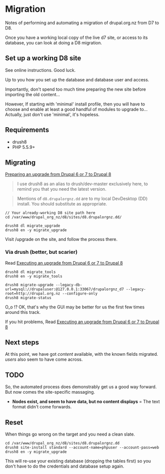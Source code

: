 # Migration

Notes of performing and automating a migration of drupal.org.nz from D7 to D8.

Once you have a working local copy of the live d7 site,
 or access to its database, you can look at doing a D8 migration.

## Set up a working D8 site

See online instructions. Good luck.

Up to you how you set up the database and database user and access.

Importantly, don't spend too much time preparing the new site before importing the old content...

However, If starting with 'minimal' install profile, then you will have to choose and enable at least a good handful of modules to upgrade to...
Actually, just don't use 'minimal', it's hopeless.


## Requirements

* drush8
* PHP 5.5.9+

## Migrating

[Preparing an upgrade from Drupal 6 or 7 to Drupal 8](https://www.drupal.org/node/2350603)

> I use drush8 as an alias to drush/dev-master exclusively here,
   to remind you that you need the latest version.

> Mentions of `d8.drupalorgnz.dd` are to my local DevDesktop (DD) install.
  You should substitute as appropriate.

    // Your already-working D8 site path here
    cd /var/www/drupal_org_nz/d8/sites/d8.drupalorgnz.dd/

    drush8 dl migrate_upgrade
    drush8 en -y migrate_upgrade

Visit /upgrade on the site, and follow the process there.


### Via drush (better, but scarier)

Read [Executing an upgrade from Drupal 6 or 7 to Drupal 8](https://www.drupal.org/node/2257723)

    drush8 dl migrate_tools
    drush8 en -y migrate_tools

    drush8 migrate-upgrade --legacy-db-url=mysql://drupaluser:@127.0.0.1:33067/drupalorgnz_d7 --legacy-root=http://drupal.org.nz --configure-only
    drush8 migrate-status

O_o !? OK, that's why the GUI may be better for us the first few times around this track.

If you hit problems, Read [Executing an upgrade from Drupal 6 or 7 to Drupal 8](https://www.drupal.org/node/2257723)

## Next steps

At this point, we have got _content_ available, with the known fields migrated.
_users_ also seem to have come across.

## TODO

So, the automated process does demonstrably get us a good way forward.
But now comes the site-specific massaging.

* **Nodes exist, and seem to have data, but no content displays**
  = The text format didn't come forwards.



## Reset

When things go wrong on the target and you need a clean slate.

    cd /var/www/drupal_org_nz/d8/sites/d8.drupalorgnz.dd
    drush8 site-install standard --account-name=phpuser --account-pass=web
    drush8 en -y migrate_upgrade

This will re-use your existing database (dropping the tables first)
so you don't have to do the credentials and database setup again.